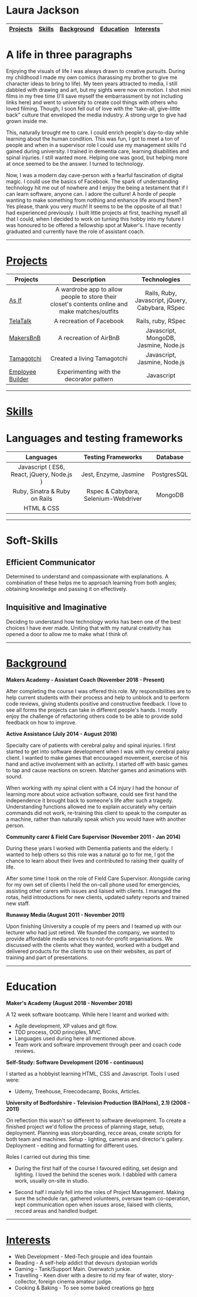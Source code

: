 # Laura Jackson #

 | [Projects](#projects)| [Skills](#skills) | [Background](#background) | [Education](#Education) | [Interests](#int) |
 | :-------:|:--------:|:-------:|:-------:|:-------:|

A life in three paragraphs
=========

Enjoying the visuals of life I was always drawn to creative pursuits. During my childhood I made my own comics (harassing my brother to give me character ideas to bring to life). My teen years attracted to media, I still dabbled with drawing and art, but my sights were now on motion. I shot mini films in my free time (I'll save myself the embarrassment by not including links here) and went to university to create cool things with others who loved filming. Though, I soon fell out of love with the "take-all, give-little back" culture that enveloped the media industry. A strong urge to give had grown inside me.

This, naturally brought me to care. I could enrich people's day-to-day while learning about the human condition. This was fun, I got to meet a ton of people and when in a supervisor role I could use my management skills I'd gained during university. I trained in dementia care, learning disabilities and spinal injuries. I still wanted more. Helping one was good, but helping more at once seemed to be the answer. I turned to technology.

Now, I was a modern day cave-person with a fearful fascination of digital magic. I could use the basics of Facebook. The spark of understanding technology hit me out of nowhere and I enjoy the being a testament that if I can learn software, anyone can. I adore the culture! A horde of people wanting to make something from nothing and enhance life around them? Yes please, thank you very much! It seems to be the opposite of all that I had experienced previously. I built little projects at first, teaching myself all that I could, when I decided to work on turning this hobby into my future I was honoured to be offered a fellowship spot at Maker's. I have recently graduated and currently have the role of assistant coach.
___

[Projects](#projects)
=========

  | Projects                                                    | Description                                  | Technologies |
  | ----------------------------------------------------------- |:--------------------------------------------:|:--------------------------:|
  | [As If](https://github.com/cristinaocanamanzano/wardrobe-app)| A wardrobe app to allow people to store their closet's contents online and make matches/outfits  |  Rails, Ruby, Javascript, jQuery, Cabybara, RSpec  |
  | [TelaTalk](https://github.com/emmaalbury/Team-Tela)  |  A recreation of Facebook  | Rails, ruby, RSpec |
  | [MakersBnB](https://github.com/ShinyVerse/MakersBnB)  |  A recreation of AirBnB  | Javascript, MongoDB, Jasmine, Node.js |
  | [Tamagotchi](https://github.com/ShinyVerse/Tamagotchi)  |  Created a living Tamagotchi  | Javascript, Jasmine, Node.js |
  | [Employee Builder](https://codepen.io/ShinyVerse/pen/dKLxaw)| Experimenting with the decorator pattern | Javascript |

  ***

[Skills](#skills)
=========

Languages and testing frameworks
=========

| Languages        |  Testing Frameworks  | Database |
| :--------------: | :-------------------:| :-------------------:|
| Javascript ( ES6, React, jQuery, Node.js ) |  Jest, Enzyme, Jasmine  | PostgresSQL |
| Ruby, Sinatra & Ruby on Rails |  Rspec & Cabybara, Selenium-Webdriver | MongoDB |
| HTML & CSS |        |

***

Soft-Skills
===========

## Efficient Communicator ##

  Determined to understand and compassionate with explanations. A combination of these helps me to approach learning from both angles; obtaining knowledge and passing it on effectively.

## Inquisitive and Imaginative ##

  Deciding to understand how technology works has been one of the best choices I have ever made. Uniting that with my natural creativity has opened a door to allow me to make what I think of.

___

[Background](#background)
=========
**Makers Academy - Assistant Coach (November 2018 - Present)**

After completing the course I was offered this role. My responsibilities are to help current students with their process and help to unblock and to perform code reviews, giving students positive and constructive feedback. I love to see all forms the projects can take in different people's hands. I mostly enjoy the challenge of refactoring others code to be able to provide solid feedback on how to improve.

**Active Assistance (July 2014 - August 2018)**

Specialty care of patients with cerebral palsy and spinal injuries.
I first started to get into software development when I was with my cerebral palsy client. I wanted to make games that encouraged movement, exercise of his hand and active involvement with an activity. I started off with basic games to tap and cause reactions on screen. Matcher games and animations with sound.

When working with my spinal client with a C4 injury I had the honour of learning more about voice activation software, could see first hand the independence it brought back to someone's life after such a tragedy. Understanding functions allowed me to explain accurately why certain commands did not work, re-training this client to speak to the computer as a machine, rather than naturally speak which you would have with another person.

**Community carer & Field Care Supervisor (November 2011 - Jan 2014)**

During these years I worked with Dementia patients and the elderly. I wanted to help others so this role was a natural go to for me, I got the chance to learn about their lives and contributed to raising their quality of life.

After some time I took on the role of Field Care Supervisor. Alongside caring for my own set of clients I held the on-call phone used for emergencies, assisting other carers with issues and liaised with clients. I managed the rotas, held introductions for new clients, updated safety reports and trained new staff.

**Runaway Media (August 2011 - November 2011)**

Upon finishing University a couple of my peers and I teamed up with our lecturer who had just retired. We founded the company, we wanted to provide affordable media services to not-for-profit organisations. We discussed with the clients what they wanted, worked with a budget and delivered products for the clients to use on their websites, as part of training and part of presentations.

___

Education
=========

**Maker's Academy (August 2018 - November 2018)**

A 12 week software bootcamp. While here I learnt and worked with:

- Agile development, XP values and git flow.
- TDD process, OOD principles, MVC
- Languages used during here all mentioned above.
- Team work and software improvement through peer and coach code reviews.

**Self-Study: Software Development (2016 - continuous)**

I started as a hobbyist learning HTML, CSS and Javascript. Tools I used were:

  - Udemy, Treehouse, Freecodecamp, Books, Articles.

**University of Bedfordshire - Television Production (BA(Hons), 2.1) (2008 - 2011)**

On reflection this wasn't so different to software development. To create a finished project we'd follow the process of planning stage, setup, deployment. Planning was storyboarding, recce areas, create scripts for both team and machines. Setup - lighting, cameras and director's gallery. Deployment - editing and formatting for different uses.

Roles I carried out during this time:

- During the first half of the course I favoured editing, set design and lighting. I loved the behind the scenes work. I dabbled with camera work, usually on-site in studio.

- Second half I mainly fell into the roles of Project Management. Making sure the schedule ran, gathered volunteers, oversaw team co-operation, kept communication open when issues arose, liaised with clients, recced areas and handled budget.

***

[Interests](#int)
=========

* Web Development - Med-Tech groupie and idea fountain
* Reading - A self-help addict that devours dystopian worlds
* Gaming - Tank/Support Main. Overwatch junkie.
* Travelling - Keen diver with a desire to rid my fear of water, story-collector, foreign cinema amateur judge.
* Cooking & Baking - To see some baked creations go [here](https://www.instagram.com/supershinyverse/)
